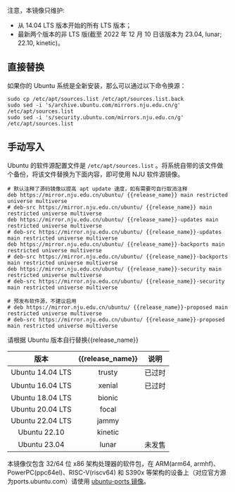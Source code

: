 注意，本镜像只维护:
- 从 14.04 LTS 版本开始的所有 LTS 版本；
- 最新两个版本的非 LTS 版(截至 2022 年 12 月 10 日该版本为 23.04, lunar; 22.10, kinetic)。

## 直接替换

如果你的 Ubuntu 系统是全新安装，那么可以通过以下命令换源：

```shell
sudo cp /etc/apt/sources.list /etc/apt/sources.list.back
sudo sed -i 's/archive.ubuntu.com/mirrors.nju.edu.cn/g' /etc/apt/sources.list
sudo sed -i 's/security.ubuntu.com/mirrors.nju.edu.cn/g' /etc/apt/sources.list
```

## 手动写入

Ubuntu 的软件源配置文件是 `/etc/apt/sources.list` 。将系统自带的该文件做个备份，将该文件替换为下面内容，即可使用 NJU 软件源镜像。

```
# 默认注释了源码镜像以提高 apt update 速度，如有需要可自行取消注释
deb https://mirror.nju.edu.cn/ubuntu/ {{release_name}} main restricted universe multiverse
# deb-src https://mirror.nju.edu.cn/ubuntu/ {{release_name}} main restricted universe multiverse
deb https://mirror.nju.edu.cn/ubuntu/ {{release_name}}-updates main restricted universe multiverse
# deb-src https://mirror.nju.edu.cn/ubuntu/ {{release_name}}-updates main restricted universe multiverse
deb https://mirror.nju.edu.cn/ubuntu/ {{release_name}}-backports main restricted universe multiverse
# deb-src https://mirror.nju.edu.cn/ubuntu/ {{release_name}}-backports main restricted universe multiverse
deb https://mirror.nju.edu.cn/ubuntu/ {{release_name}}-security main restricted universe multiverse
# deb-src https://mirror.nju.edu.cn/ubuntu/ {{release_name}}-security main restricted universe multiverse

# 预发布软件源，不建议启用
# deb https://mirror.nju.edu.cn/ubuntu/ {{release_name}}-proposed main restricted universe multiverse
# deb-src https://mirror.nju.edu.cn/ubuntu/ {{release_name}}-proposed main restricted universe multiverse
```
请根据 Ubuntu 版本自行替换{{release_name}}

|        版本      | {{release_name}} | 说明 |
| :--------------: | :-----: | :-----: |
| Ubuntu 14.04 LTS | trusty  | 已过时 |
| Ubuntu 16.04 LTS | xenial  | 已过时 |
| Ubuntu 18.04 LTS | bionic  |        |
| Ubuntu 20.04 LTS |  focal  |        |
| Ubuntu 22.04 LTS |  jammy  |        |
| Ubuntu 22.10     | kinetic |        |
| Ubuntu 23.04     |  lunar  | 未发售 |

本镜像仅包含 32/64 位 x86 架构处理器的软件包，在 ARM(arm64, armhf)、PowerPC(ppc64el)、RISC-V(riscv64) 和 S390x 等架构的设备上（对应官方源为ports.ubuntu.com）请使用 [ubuntu-ports 镜像](https://mirror.nju.edu.cn/ubuntu-ports/)。
